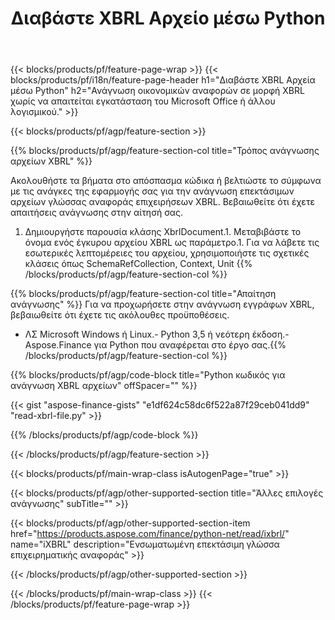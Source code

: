 ﻿---
title: Διαβάστε XBRL Αρχείο μέσω Python
description: Δείγμα κώδικα για ανάγνωση αρχείου XBRL. Χρησιμοποιήστε API παράδειγμα κώδικα για να διαβάσετε ομαδικά αρχεία XBRL σε εφαρμογές που βασίζονται σε Python. 
url: /el/python-net/read/xbrl/
family: finance
platformtag: python
feature: read
informat: XBRL
outformat: 
otherformats: 
---
{{< blocks/products/pf/feature-page-wrap >}}
{{< blocks/products/pf/i18n/feature-page-header h1="Διαβάστε XBRL Αρχεία μέσω Python" h2="Ανάγνωση οικονομικών αναφορών σε μορφή XBRL χωρίς να απαιτείται εγκατάσταση του Microsoft Office ή άλλου λογισμικού." >}}

{{< blocks/products/pf/agp/feature-section >}}

{{% blocks/products/pf/agp/feature-section-col title="Τρόπος ανάγνωσης αρχείων XBRL" %}}

Ακολουθήστε τα βήματα στο απόσπασμα κώδικα ή βελτιώστε το σύμφωνα με τις ανάγκες της εφαρμογής σας για την ανάγνωση επεκτάσιμων αρχείων γλώσσας αναφοράς επιχειρήσεων XBRL. Βεβαιωθείτε ότι έχετε απαιτήσεις ανάγνωσης στην αίτησή σας.

1. Δημιουργήστε παρουσία κλάσης XbrlDocument.1. Μεταβιβάστε το όνομα ενός έγκυρου αρχείου XBRL ως παράμετρο.1. Για να λάβετε τις εσωτερικές λεπτομέρειες του αρχείου, χρησιμοποιήστε τις σχετικές κλάσεις όπως SchemaRefCollection, Context, Unit
{{% /blocks/products/pf/agp/feature-section-col %}}

{{% blocks/products/pf/agp/feature-section-col title="Απαίτηση ανάγνωσης" %}}
Για να προχωρήσετε στην ανάγνωση εγγράφων XBRL, βεβαιωθείτε ότι έχετε τις ακόλουθες προϋποθέσεις. 
- ΛΣ Microsoft Windows ή Linux.- Python 3,5 ή νεότερη έκδοση.- Aspose.Finance για Python που αναφέρεται στο έργο σας.{{% /blocks/products/pf/agp/feature-section-col %}}

{{% blocks/products/pf/agp/code-block title="Python κωδικός για ανάγνωση XBRL αρχείων" offSpacer="" %}}

{{< gist "aspose-finance-gists" "e1df624c58dc6f522a87f29ceb041dd9" "read-xbrl-file.py" >}}

{{% /blocks/products/pf/agp/code-block %}}

{{< /blocks/products/pf/agp/feature-section >}}

{{< blocks/products/pf/main-wrap-class isAutogenPage="true" >}}

{{< blocks/products/pf/agp/other-supported-section title="Άλλες επιλογές ανάγνωσης" subTitle="" >}}

{{< blocks/products/pf/agp/other-supported-section-item href="https://products.aspose.com/finance/python-net/read/ixbrl/" name="iXBRL" description="Ενσωματωμένη επεκτάσιμη γλώσσα επιχειρηματικής αναφοράς" >}}

{{< /blocks/products/pf/agp/other-supported-section >}}

{{< /blocks/products/pf/main-wrap-class >}}
{{< /blocks/products/pf/feature-page-wrap >}}